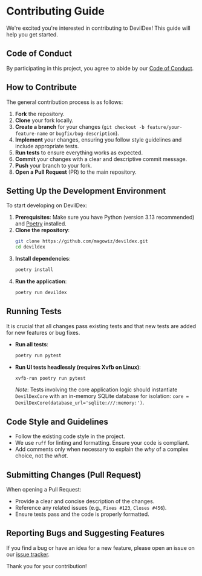# Contributing Guide

We're excited you're interested in contributing to DevilDex! This guide will help you get started.

## Code of Conduct

By participating in this project, you agree to abide by our [Code of Conduct](CODE_OF_CONDUCT.md).

## How to Contribute

The general contribution process is as follows:

1.  **Fork** the repository.
2.  **Clone** your fork locally.
3.  **Create a branch** for your changes (`git checkout -b feature/your-feature-name` or `bugfix/bug-description`).
4.  **Implement** your changes, ensuring you follow style guidelines and include appropriate tests.
5.  **Run tests** to ensure everything works as expected.
6.  **Commit** your changes with a clear and descriptive commit message.
7.  **Push** your branch to your fork.
8.  **Open a Pull Request** (PR) to the main repository.

## Setting Up the Development Environment

To start developing on DevilDex:

1.  **Prerequisites**: Make sure you have Python (version 3.13 recommended) and [Poetry](https://python-poetry.org/) installed.
2.  **Clone the repository**:
    ```bash
    git clone https://github.com/magowiz/devildex.git
    cd devildex
    ```
3.  **Install dependencies**:
    ```bash
    poetry install
    ```
4.  **Run the application**:
    ```bash
    poetry run devildex
    ```

## Running Tests

It is crucial that all changes pass existing tests and that new tests are added for new features or bug fixes.

*   **Run all tests**:
    ```bash
    poetry run pytest
    ```
*   **Run UI tests headlessly (requires Xvfb on Linux)**:
    ```bash
    xvfb-run poetry run pytest
    ```
    *Note*: Tests involving the core application logic should instantiate `DevilDexCore` with an in-memory SQLite database for isolation: `core = DevilDexCore(database_url='sqlite:///:memory:')`.

## Code Style and Guidelines

*   Follow the existing code style in the project.
*   We use `ruff` for linting and formatting. Ensure your code is compliant.
*   Add comments only when necessary to explain the *why* of a complex choice, not the *what*.

## Submitting Changes (Pull Request)

When opening a Pull Request:

*   Provide a clear and concise description of the changes.
*   Reference any related issues (e.g., `Fixes #123`, `Closes #456`).
*   Ensure tests pass and the code is properly formatted.

## Reporting Bugs and Suggesting Features

If you find a bug or have an idea for a new feature, please open an issue on our [issue tracker](https://github.com/magowiz/devildex/issues).

Thank you for your contribution!